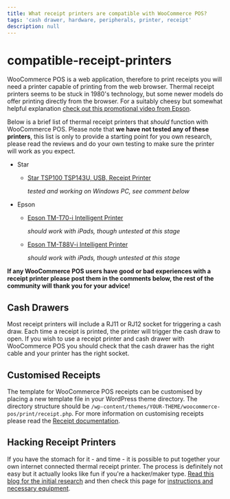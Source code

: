 ```yaml
---
title: What receipt printers are compatible with WooCommerce POS?
tags: 'cash drawer, hardware, peripherals, printer, receipt'
description: null
---
```


# compatible-receipt-printers

WooCommerce POS is a web application, therefore to print receipts you will need a printer capable of printing from the web browser. Thermal receipt printers seems to be stuck in 1980's technology, but some newer models do offer printing directly from the browser. For a suitably cheesy but somewhat helpful explanation [check out this promotional video from Epson](https://www.youtube.com/watch?v=igg6yepW0rw).

Below is a brief list of thermal receipt printers that _should_ function with WooCommerce POS. Please note that **we have not tested any of these printers**, this list is only to provide a starting point for you own research, please read the reviews and do your own testing to make sure the printer will work as you expect.

* Star
  * [Star TSP100 TSP143U, USB, Receipt Printer](http://www.amazon.com/Star-TSP100-TSP143U-Receipt-Printer/dp/B000FCP92C)  

    _tested and working on Windows PC, see comment below_
* Epson
  * [Epson TM-T70-i Intelligent Printer](http://www.epson.com.au/pos/products/receiptprinters/DisplayMain.asp?id=TM-T70-i)  

    _should work with iPads, though untested at this stage_

  * [Epson TM-T88V-i Intelligent Printer](http://www.epson.com.au/pos/products/receiptprinters/DisplayMain.asp?id=tmt88v-i)  

    _should work with iPads, though untested at this stage_

**If any WooCommerce POS users have good or bad experiences with a receipt printer please post them in the comments below, the rest of the community will thank you for your advice!**

## Cash Drawers

Most receipt printers will include a RJ11 or RJ12 socket for triggering a cash draw. Each time a receipt is printed, the printer will trigger the cash draw to open. If you wish to use a receipt printer and cash drawer with WooCommerce POS you should check that the cash drawer has the right cable and your printer has the right socket.

## Customised Receipts

The template for WooCommerce POS receipts can be customised by placing a new template file in your WordPress theme directory. The directory structure should be `/wp-content/themes/YOUR-THEME/woocommerce-pos/print/receipt.php`. For more information on customising receipts please read the [Receipt documentation](http://wcpos.com/docs/receipts/).

## Hacking Receipt Printers

If you have the stomach for it - and time - it is possible to put together your own internet connected thermal receipt printer. The process is definitely not easy but it actually looks like fun if you're a hacker/maker type. [Read this blog for the initial research](http://exciting.io/2012/04/12/hello-printer/) and then check this page for [instructions and necessary equipment](https://github.com/exciting-io/printer/wiki/Making-your-own-printer).

